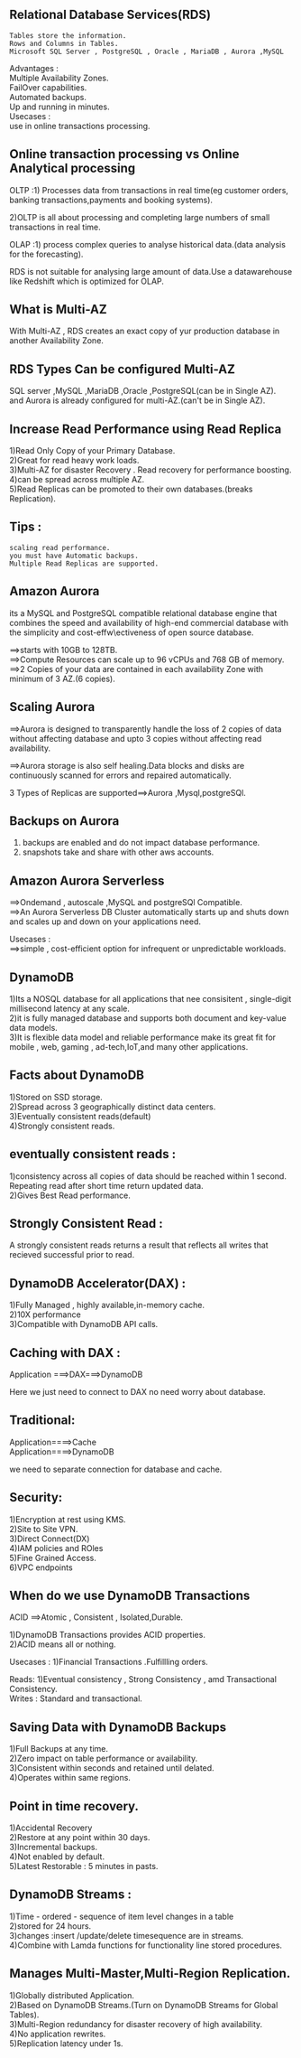 Relational Database Services(RDS)
--------------------------------------------------------------------------
    Tables store the information.  
    Rows and Columns in Tables.  
    Microsoft SQL Server , PostgreSQL , Oracle , MariaDB , Aurora ,MySQL  

Advantages :  
    Multiple Availability Zones.  
    FailOver capabilities.  
    Automated backups.  
    Up and running in minutes.  
Usecases :  
    use in online transactions processing.  

Online transaction processing vs Online Analytical processing
-------------------------------------------------------------------------
OLTP :1) Processes data from transactions in real time(eg customer orders,
banking transactions,payments and booking systems).  

2)OLTP is all about processing and completing large numbers of small transactions
in real time.  


OLAP :1) process complex queries to analyse historical data.(data analysis for the forecasting).  

RDS is not suitable for analysing large amount of data.Use a datawarehouse like
Redshift which is optimized for OLAP.  

What is Multi-AZ
--------------------------------------------------------------------------
With Multi-AZ , RDS creates an exact copy of yur production database in another 
Availability Zone.  

RDS Types Can be configured Multi-AZ
-------------------------------------------------------------------------
SQL server ,MySQL ,MariaDB ,Oracle ,PostgreSQL(can be in Single AZ).  
and Aurora is already configured for multi-AZ.(can't be in Single AZ).  

Increase Read Performance using Read Replica
------------------------------------------------------------------------
1)Read Only Copy of your Primary Database.  
2)Great for read heavy work loads.  
3)Multi-AZ for disaster Recovery . Read recovery for performance boosting.  
4)can be spread across multiple AZ.  
5)Read Replicas can be promoted to their own databases.(breaks Replication).  

Tips :
------------------------------------------------------------------------
    scaling read performance.  
    you must have Automatic backups.  
    Multiple Read Replicas are supported.  


Amazon Aurora
-------------------------------------------------------------------------
its a MySQL and PostgreSQL compatible relational database engine that combines the speed and availability of high-end commercial database with the simplicity and cost-effw\ectiveness of open source database.  

==>starts with 10GB to 128TB.  
==>Compute Resources can scale up to 96 vCPUs and 768 GB of memory.  
==>2 Copies of your data are contained in each availability Zone with minimum of 3 AZ.(6 copies).  


Scaling Aurora
-------------------------------------------------------------------------
==>Aurora is designed to transparently handle the loss of 2 copies of data without affecting database and upto 3 copies without affecting read availability.  

==>Aurora storage is also self healing.Data blocks and disks are continuously scanned for errors and repaired automatically.  

3 Types of Replicas are supported==>Aurora ,Mysql,postgreSQl.  
  
Backups on Aurora
------------------------------------------------------------------------
1) backups are enabled and do not impact database performance.  
2) snapshots take and share with other aws accounts.  

Amazon Aurora Serverless
------------------------------------------------------------------------
==>Ondemand , autoscale ,MySQL and postgreSQl Compatible.  
==>An Aurora Serverless DB Cluster automatically starts up and shuts down and scales up and down on your applications need.  

Usecases :  
==>simple , cost-efficient option for infrequent or unpredictable workloads.  

DynamoDB
--------------------------------------------------------------------------
1)Its a NOSQL database for all applications that nee consisitent , single-digit millisecond latency at any scale.  
2)it is fully managed database and supports both document and key-value data models.  
3)It is flexible data model and reliable performance make its great fit for mobile , web, gaming , ad-tech,IoT,and many other applications.  


Facts about DynamoDB
--------------------------------------------------------------------------
1)Stored on SSD storage.  
2)Spread across 3 geographically distinct data centers.  
3)Eventually consistent reads(default)  
4)Strongly consistent reads.  

eventually consistent reads : 
---------------------------------------------------------------------------
1)consistency across all copies of data should be reached within 1 second. Repeating read after short time return updated data.  
2)Gives Best Read performance.  

Strongly Consistent Read :
---------------------------------------------------------------------------
A strongly consistent reads returns a result that reflects all writes that recieved successful prior to read.  


DynamoDB Accelerator(DAX) : 
---------------------------------------------------------------------------
1)Fully Managed , highly available,in-memory cache.  
2)10X performance  
3)Compatible with DynamoDB API calls.  

Caching with DAX : 
---------------------------------------------------------------------------
Application ===>DAX===>DynamoDB  

Here we just need to connect to DAX no need worry about database.  

Traditional:
---------------------------------------------------------------------------
Application====>Cache  
Application====>DynamoDB  

we need to separate connection for database and cache.  


Security:
-------------------------------------------------------------------------
1)Encryption at rest using KMS.  
2)Site to Site VPN.  
3)Direct Connect(DX)  
4)IAM policies and ROles   
5)Fine Grained Access.  
6)VPC endpoints  


When do we use DynamoDB Transactions
--------------------------------------------------------------------------
ACID ==>Atomic , Consistent , Isolated,Durable.  

1)DynamoDB Transactions provides ACID properties.  
2)ACID means all or nothing.  


Usecases : 1)Financial Transactions .Fulfillling orders.  

Reads: 1)Eventual consistency , Strong Consistency , amd Transactional Consistency.  
Writes : Standard and transactional.  


Saving Data with DynamoDB Backups
---------------------------------------------------------------------------
1)Full Backups at any time.  
2)Zero impact on table performance or availability.  
3)Consistent within seconds and retained until delated.  
4)Operates within same regions.  

Point in time recovery.
--------------------------------------------------------------------------
1)Accidental Recovery  
2)Restore at any point within 30 days.  
3)Incremental backups.  
4)Not enabled by default.  
5)Latest Restorable : 5 minutes in pasts.  



DynamoDB Streams :
---------------------------------------------------------------------------
1)Time - ordered - sequence of item level changes in a table  
2)stored for 24 hours.  
3)changes :insert /update/delete timesequence are in streams.  
4)Combine with Lamda functions for functionality line stored procedures.  


Manages Multi-Master,Multi-Region Replication.
---------------------------------------------------------------------------
1)Globally distributed Application.  
2)Based on DynamoDB Streams.(Turn on DynamoDB Streams for Global Tables).  
3)Multi-Region redundancy for disaster recovery of high availability.  
4)No application rewrites.  
5)Replication latency under 1s.  



